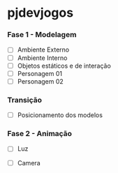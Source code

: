 # pjdevjogos

  ### Fase 1 - Modelagem

  - [ ] Ambiente Externo
  - [ ] Ambiente Interno
  - [ ] Objetos estáticos e de interação
  - [ ] Personagem 01
  - [ ] Personagem 02

  ### Transição
  - [ ] Posicionamento dos modelos

  ### Fase 2 - Animação
  - [ ] Luz
  - [ ] Camera
  
    
